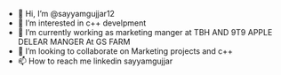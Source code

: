 - 👋 Hi, I’m @sayyamgujjar12
- 👀 I’m interested in c++ develpment
- 🌱 I’m currently working as marketing manger at TBH   AND 9T9 APPLE DELEAR  MANGER At GS  FARM 
- 💞️ I’m looking to collaborate on Marketing projects and c++
- 📫 How to reach me linkedin sayyamgujjar


